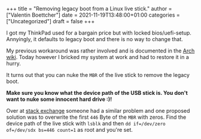 +++
title = "Removing legacy boot from a Linux live stick."
author = ["Valentin Boettcher"]
date = 2021-11-19T13:48:00+01:00
categories = ["Uncategorized"]
draft = false
+++

I got my ThinkPad used for a bargain price but with locked
bios/uefi-setup. Annyingly, it defaults to legacy boot and there is no
way to change that.

My previous workaround was rather involved and is documented in the
[Arch wiki](https://wiki.archlinux.org/title/Lenovo%5FThinkPad%5FT470#UEFI%5Fboot). Today however I bricked my system at work and had to
restore it in a hurry.

It turns out that you can nuke the `MBR` of the live stick to remove
the legacy boot.

****Make sure you know what the device path of the USB stick is. You
  don't want to nuke some innocent hard drive :)!****

Over at [stack exchange](https://askubuntu.com/questions/1100086/removing-extra-option-from-boot-manager-in-legacy-mode-after-deleting-ubuntu) someone had a similar problem and one proposed
solution was to overwrite the first `446` Byte of the `MBR` with
zeros.  Find the device path of the live stick with `lsblk` and then
`dd if=/dev/zero of=/dev/sdx bs=446 count=1` as root and you're set.